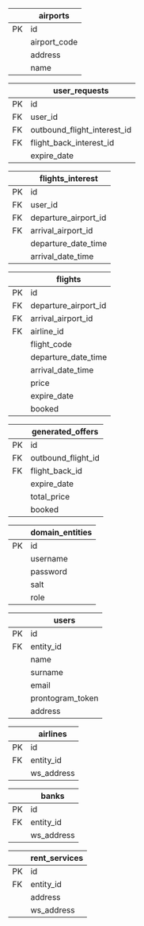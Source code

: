 
|  | airports |
| - | - |
| PK | id |
|  | airport_code |
|  | address |
|  | name |

|  | user_requests |
| - | - |
| PK | id |
| FK | user_id |
| FK | outbound_flight_interest_id |
| FK | flight_back_interest_id |
|  | expire_date |

|  | flights_interest |
| - | - |
| PK | id |
| FK | user_id |
| FK | departure_airport_id |
| FK | arrival_airport_id |
|  | departure_date_time |
|  | arrival_date_time |


|  | flights |
| - | - |
| PK | id |
| FK | departure_airport_id |
| FK | arrival_airport_id |
| FK | airline_id |
|  | flight_code |
|  | departure_date_time |
|  | arrival_date_time |
|  | price |
|  | expire_date |
|  | booked |


|  | generated_offers |
| - | - |
| PK | id |
| FK | outbound_flight_id |
| FK | flight_back_id |
|  | expire_date |
|  | total_price |
|  | booked |

|  | domain_entities |
| - | - |
| PK | id |
|  | username |
|  | password |
|  | salt |
|  | role |

|  | users |
| - | - |
| PK | id |
| FK | entity_id |
|  | name |
|  | surname |
|  | email |
|  | prontogram_token |
|  | address |

|  | airlines |
| - | - |
| PK | id |
| FK | entity_id |
|  | ws_address |

|  | banks |
| - | - |
| PK | id |
| FK | entity_id |
|  | ws_address |

|  | rent_services |
| - | - |
| PK | id |
| FK | entity_id |
|  | address |
|  | ws_address |
